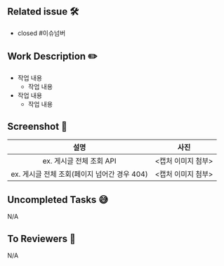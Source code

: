 ## Related issue 🛠
- closed #이슈넘버

## Work Description ✏️
- 작업 내용
    - 작업 내용
- 작업 내용
    - 작업 내용

## Screenshot 📸
|              설명               |     사진      |
|:-----------------------------:|:-----------:|
|        ex. 게시글 전체 조회 API      | <캡처 이미지 첨부> |
| ex. 게시글 전체 조회(페이지 넘어간 경우 404) | <캡처 이미지 첨부> |

## Uncompleted Tasks 😅
N/A

## To Reviewers 📢
N/A